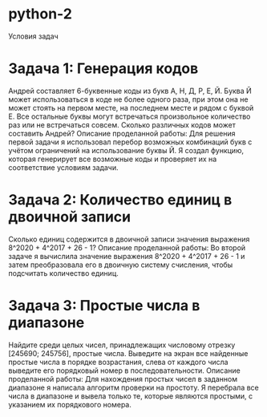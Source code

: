# python-2
Условия задач

# Задача 1: Генерация кодов

Андрей составляет 6-буквенные коды из букв А, Н, Д, Р, Е, Й. Буква Й может использоваться в коде не более одного раза, при этом она не может стоять на первом месте, на последнем месте и рядом с буквой Е. Все остальные буквы могут встречаться произвольное количество раз или не встречаться совсем. Сколько различных кодов может составить Андрей?
  Описание проделанной работы: 
Для решения первой задачи я использовал перебор возможных комбинаций букв с учётом ограничений на использование буквы Й. Я создал функцию, которая генерирует все возможные коды и проверяет их на соответствие условиям задачи.


# Задача 2: Количество единиц в двоичной записи

Сколько единиц содержится в двоичной записи значения выражения 8^2020 + 4^2017 + 26 - 1?
  Описание проделанной работы:
Во второй задаче я вычислила значение выражения 8^2020 + 4^2017 + 26 - 1 и затем преобразовала его в двоичную систему счисления, чтобы подсчитать количество единиц.


# Задача 3: Простые числа в диапазоне

Найдите среди целых чисел, принадлежащих числовому отрезку [245690; 245756], простые числа. Выведите на экран все найденные простые числа в порядке возрастания, слева от каждого числа выведите его порядковый номер в последовательности.
  Описание проделанной работы:
Для нахождения простых чисел в заданном диапазоне я написала алгоритм проверки на простоту. Я перебрала все числа в диапазоне и вывела только те, которые являются простыми, с указанием их порядкового номера.

